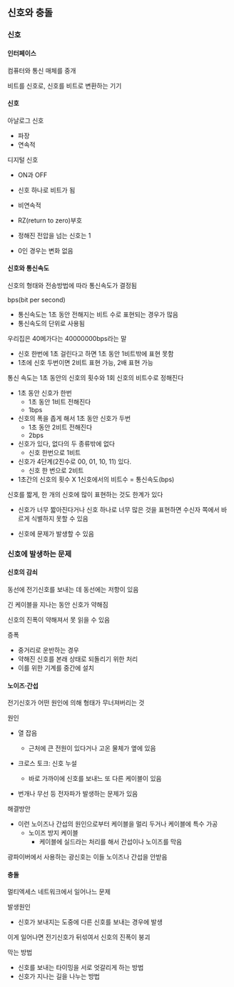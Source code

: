 ## 신호와 충돌

### 신호

#### 인터페이스

컴퓨터와 통신 매체를 중개

비트를 신호로, 신호를 비트로 변환하는 기기

#### 신호

아날로그 신호

- 파장
- 연속적

디지털 신호

- ON과 OFF

- 신호 하나로 비트가 됨
- 비연속적
- RZ(return to zero)부호
- 정해진 전압을 넘는 신호는 1
- 0인 경우는 변화 없음

#### 신호와 통신속도

신호의 형태와 전송방법에 따라 통신속도가 결정됨

bps(bit per second)

- 통신속도는 1초 동안 전해지는 비트 수로 표현되는 경우가 많음
- 통신속도의  단위로 사용됨

우리집은 40메가다는 40000000bps라는 말

- 신호 한번에 1초 걸린다고 하면 1초 동안 1비트밖에 표현 못함
- 1초에 신호 두번이면 2비트 표현 가능, 2배 표현 가능

통신 속도는 1초 동안의 신호의 횟수와 1회 신호의 비트수로 정해진다

- 1초 동안 신호가 한번
  - 1초 동안 1비트 전해진다
  - 1bps
- 신호의 폭을 좁게 해서 1초 동안 신호가 두번
  - 1초 동안 2비트 전해진다
  - 2bps
- 신호가  있다, 없다의 두 종류밖에 없다
  - 신호 한번으로 1비트
- 신호가 4단계(2진수로 00, 01, 10, 11) 있다.
  - 신호 한 번으로 2비트
- 1초간의 신호의 횟수 X 1신호에서의 비트수 = 통신속도(bps)

신호를 짧게, 한 개의 신호에 많이 표현하는 것도 한계가 있다

- 신호가 너무 짧아진다거나 신호 하나로 너무 많은 것을 표현하면 수신자 쪽에서 바르게 식별하지 못할 수 있음

- 신호에 문제가 발생할 수 있음

### 신호에 발생하는 문제

#### 신호의 감쇠

동선에 전기신호를 보내는 데 동선에는 저항이 있음

긴 케이블을 지나는 동안 신호가 약해짐

신호의 진폭이 약해져서 못 읽을 수 있음

증폭

- 중거리로 운반하는 경우
- 약해진 신호를 본래 상태로 되돌리기 위한 처리
- 이를 위한 기계를 중간에 설치

#### 노이즈·간섭

전기신호가 어떤 원인에 의해 형태가 무너져버리는 것

원인

- 열 잡음
  - 근처에 큰 전원이 있다거나 고온 물체가 옆에 있음

- 크로스 토크: 신호 누설
  - 바로 가까이에 신호를 보내느 또 다른 케이블이 있음

- 번개나 무선 등 전자파가 발생하는 문제가 있음

해결방안

- 이런 노이즈나 간섭의 원인으로부터 케이블을 멀리 두거나 케이블에 특수 가공
  - 노이즈 방지 케이블
    - 케이블에 실드라는 처리를 해서 간섭이나 노이즈를 막음

광파이버에서 사용하는 광신호는 이들 노이즈나 간섭을 안받음

#### 충돌

멀티엑세스 네트워크에서 일어나느 문제

발생원인

- 신호가 보내지는 도중에 다른 신호를 보내는 경우에 발생

이게 일어나면 전기신호가 뒤섞여서 신호의 진폭이 붕괴

막는 방법

- 신호를 보내는 타이밍을 서로 엇갈리게 하는 방법
- 신호가 지나는 길을 나누는 방법



